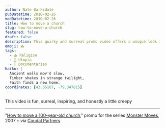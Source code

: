 ```yaml
---
author: Nate Barksdale
pubDatetime: 2010-02-26
modDatetime: 2010-02-26
title: How to move a church
slug: how-to-move-a-church
featured: false
draft: false
description: This quirky and surreal promo video offers a unique look into the challenges of relocating an old church.
emoji: ⛪
tags:
  - ⛪ Religion
  - 🌆 Utopia
  - 🎥 Documentaries
haiku: |
  Ancient walls mov'd slow,  
  Timber shakes in strange twilight,  
  Faith finds a new home.
coordinates: [43.65107, -79.347015]
---
```


This video is fun, surreal, inspiring, and honestly a little creepy

---

"[How to move a 100-year-old church](http://www.youtube.com/watch?v=tfXm2eJxXII&)," promo for the series [Monster Moves](https://www.google.com/search?q=%22Monster%20Moves%22%20discoverychannel.ca), 2007 :: via [Coudal Partners](https://www.google.com/search?q=%22Coudal%20Partners%22%20feedproxy.google.com)
